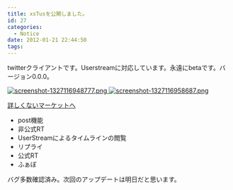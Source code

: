 ```yaml
---
title: xsTusを公開しました。
id: 27
categories:
  - Notice
date: 2012-01-21 22:44:50
tags:
---
```

twitterクライアントです。Userstreamに対応しています。永遠にbetaです。バージョン0.0.0。

[![screenshot-1327116948777.png](/images/screenshot-1327116948777-thumb-200x333-38.png) ](/images/screenshot-1327116948777.png)[![screenshot-1327116958687.png](/images/screenshot-1327116958687-thumb-200x333-40.png)](/images/screenshot-1327116958687.png)


[詳しくないマーケットへ](https://market.android.com/details?id=net.lifone.xstus)

*   post機能
*   非公式RT
*   UserStreamによるタイムラインの閲覧
*   リプライ
*   公式RT
*   ふぁぼ

バグ多数確認済み。次回のアップデートは明日だと思います。